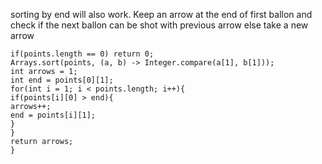 sorting by end will also work. Keep an arrow at the end of first ballon
and check if the next ballon can be shot with previous arrow else take a new arrow
​
```
if(points.length == 0) return 0;
Arrays.sort(points, (a, b) -> Integer.compare(a[1], b[1]));
int arrows = 1;
int end = points[0][1];
for(int i = 1; i < points.length; i++){
if(points[i][0] > end){
arrows++;
end = points[i][1];
}
}
return arrows;
}
```